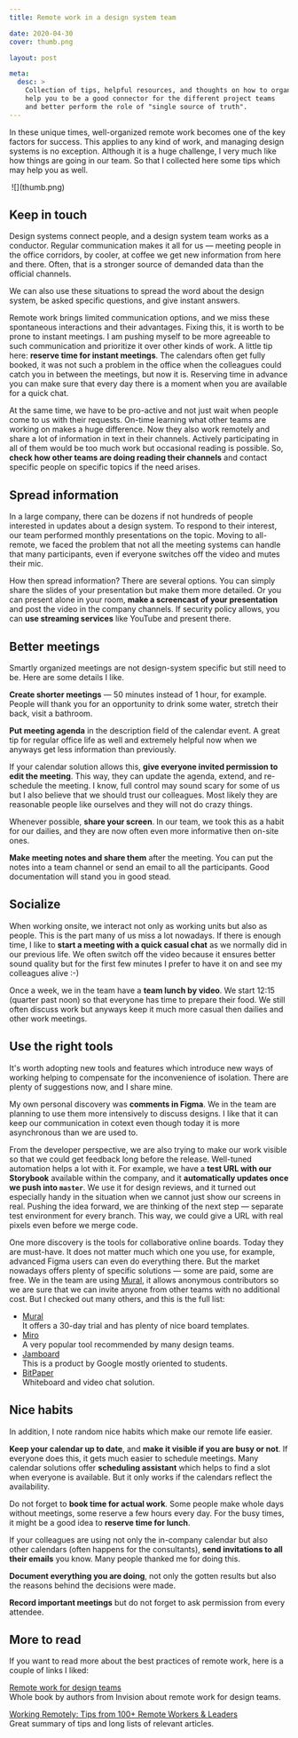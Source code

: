 ```yaml
---
title: Remote work in a design system team

date: 2020-04-30
cover: thumb.png

layout: post

meta:
  desc: >
    Collection of tips, helpful resources, and thoughts on how to organize remote work in a design system team. Habits which
    help you to be a good connector for the different project teams
    and better perform the role of "single source of truth".
---
```


<div data-excerpt>

In these unique times, well-organized remote work becomes one of the key factors for success. This applies to any kind of work, and managing design systems is no exception. Although it is a huge challenge, I very much like how things are going in our team. So that I collected here some tips which may help you as well.

</div>

<div class="small" markdown="1">

<Image caption="Image source: https://medium.com/@WebdesignerDepot/2-essential-rules-for-working-with-remote-clients-e7e289a6cb3d">
![](thumb.png)
</Image>

</div>

## Keep in touch

Design systems connect people, and a design system team works as a conductor. Regular communication makes it all for us — meeting people in the office corridors, by cooler, at coffee we get new information from here and there. Often, that is a stronger source of demanded data than the official channels.

We can also use these situations to spread the word about the design system, be asked specific questions, and give instant answers.

Remote work brings limited communication options, and we miss these spontaneous interactions and their advantages. Fixing this, it is worth to be prone to instant meetings. I am pushing myself to be more agreeable to such communication and prioritize it over other kinds of work. A little tip here: **reserve time for instant meetings**. The calendars often get fully booked, it was not such a problem in the office when the colleagues could catch you in between the meetings, but now it is. Reserving time in advance you can make sure that every day there is a moment when you are available for a quick chat.

At the same time, we have to be pro-active and not just wait when people come to us with their requests. On-time learning what other teams are working on makes a huge difference. Now they also work remotely and share a lot of information in text in their channels. Actively participating in all of them would be too much work but occasional reading is possible. So, **check how other teams are doing reading their channels** and contact specific people on specific topics if the need arises.

## Spread information

In a large company, there can be dozens if not hundreds of people interested in updates about a design system. To respond to their interest, our team performed monthly presentations on the topic. Moving to all-remote, we faced the problem that not all the meeting systems can handle that many participants, even if everyone switches off the video and mutes their mic.

How then spread information? There are several options. You can simply share the slides of your presentation but make them more detailed. Or you can present alone in your room, **make a screencast of your presentation** and post the video in the company channels. If security policy allows, you can **use streaming services** like YouTube and present there.

## Better meetings

Smartly organized meetings are not design-system specific but still need to be. Here are some details I like.

**Create shorter meetings** — 50 minutes instead of 1 hour, for example. People will thank you for an opportunity to drink some water, stretch their back, visit a bathroom.

**Put meeting agenda** in the description field of the calendar event. A great tip for regular office life as well and extremely helpful now when we anyways get less information than previously.

If your calendar solution allows this, **give everyone invited permission to edit the meeting**. This way, they can update the agenda, extend, and re-schedule the meeting. I know, full control may sound scary for some of us but I also believe that we should trust our colleagues. Most likely they are reasonable people like ourselves and they will not do crazy things.

Whenever possible, **share your screen**. In our team, we took this as a habit for our dailies, and they are now often even more informative then on-site ones.

**Make meeting notes and share them** after the meeting. You can put the notes into a team channel or send an email to all the participants. Good documentation will stand you in good stead.

## Socialize

When working onsite, we interact not only as working units but also as people. This is the part many of us miss a lot nowadays. If there is enough time, I like to **start a meeting with a quick casual chat** as we normally did in our previous life. We often switch off the video because it ensures better sound quality but for the first few minutes I prefer to have it on and see my colleagues alive :-)

Once a week, we in the team have a **team lunch by video**. We start 12:15 (quarter past noon) so that everyone has time to prepare their food. We still often discuss work but anyways keep it much more casual then dailies and other work meetings.

## Use the right tools

It's worth adopting new tools and features which introduce new ways of working helping to compensate for the inconvenience of isolation. There are plenty of suggestions now, and I share mine.

My own personal discovery was **comments in Figma**. We in the team are planning to use them more intensively to discuss designs. I like that it can keep our communication in cotext even though today it is more asynchronous than we are used to.

From the developer perspective, we are also trying to make our work visible so that we could get feedback long before the release. Well-tuned automation helps a lot with it. For example, we have a **test URL with our Storybook** available within the company, and it **automatically updates once we push into `master`**. We use it for design reviews, and it turned out especially handy in the situation when we cannot just show our screens in real. Pushing the idea forward, we are thinking of the next step — separate test environment for every branch. This way, we could give a URL with real pixels even before we merge code.

One more discovery is the tools for collaborative online boards. Today they are must-have. It does not matter much which one you use, for example, advanced Figma users can even do everything there. But the market nowadays offers plenty of specific solutions — some are paid, some are free. We in the team are using [Mural](https://www.mural.co/), it allows anonymous contributors so we are sure that we can invite anyone from other teams with no additional cost. But I checked out many others, and this is the full list:

- [Mural](https://www.mural.co/)<br/>
  It offers a 30-day trial and has plenty of nice board templates.
- [Miro](https://miro.com/)<br/>
  A very popular tool recommended by many design teams.
- [Jamboard](https://edu.google.com/products/jamboard/?modal_active=none)<br/>
  This is a product by Google mostly oriented to students.
- [BitPaper](https://www.bitpaper.io/)<br/>
  Whiteboard and video chat solution.

## Nice habits

In addition, I note random nice habits which make our remote life easier.

**Keep your calendar up to date**, and **make it visible if you are busy or not**. If everyone does this, it gets much easier to schedule meetings. Many calendar solutions offer **scheduling assistant** which helps to find a slot when everyone is available. But it only works if the calendars reflect the availability.

Do not forget to **book time for actual work**. Some people make whole days without meetings, some reserve a few hours every day. For the busy times, it might be a good idea to **reserve time for lunch**.

If your colleagues are using not only the in-company calendar but also other calendars (often happens for the consultants), **send invitations to all their emails** you know. Many people thanked me for doing this.

**Document everything you are doing**, not only the gotten results but also the reasons behind the decisions were made.

**Record important meetings** but do not forget to ask permission from every attendee.

## More to read

If you want to read more about the best practices of remote work, here is a couple of links I liked:

[Remote work for design teams](https://www.designbetter.co/remotework)<br/>
Whole book by authors from Invision about remote work for design teams.

[Working Remotely: Tips from 100+ Remote Workers & Leaders](https://www.helpscout.com/playlists/working-remotely/)<br/>
Great summary of tips and long lists of relevant articles.
